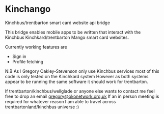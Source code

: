 # Kinchango
Kinchbus/trentbarton smart card website api bridge

This bridge enables mobile apps to be written that interact with the Kinchbus Kinchkard/trentbarton Mango smart card websites.

Currently working features are
* Sign in
* Profile fetching



N.B As I Gregory Oakley-Stevenson only use Kinchbus services most of this code is only tested on the Kinchkard system
However as both systems appear to be running the same software it should work for trentbarton.

If trentbarton/kinchbus/wellglade or anyone else wants to contact me feel free to drop an email gregory@okonetwork.org.uk
If an in person meeting is required for whatever reason I am able to travel across trentbartonland/kinchbus universe :)
